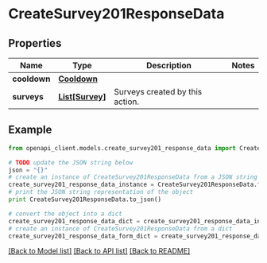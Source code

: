 # CreateSurvey201ResponseData


## Properties

Name | Type | Description | Notes
------------ | ------------- | ------------- | -------------
**cooldown** | [**Cooldown**](Cooldown.md) |  | 
**surveys** | [**List[Survey]**](Survey.md) | Surveys created by this action. | 

## Example

```python
from openapi_client.models.create_survey201_response_data import CreateSurvey201ResponseData

# TODO update the JSON string below
json = "{}"
# create an instance of CreateSurvey201ResponseData from a JSON string
create_survey201_response_data_instance = CreateSurvey201ResponseData.from_json(json)
# print the JSON string representation of the object
print CreateSurvey201ResponseData.to_json()

# convert the object into a dict
create_survey201_response_data_dict = create_survey201_response_data_instance.to_dict()
# create an instance of CreateSurvey201ResponseData from a dict
create_survey201_response_data_form_dict = create_survey201_response_data.from_dict(create_survey201_response_data_dict)
```
[[Back to Model list]](../README.md#documentation-for-models) [[Back to API list]](../README.md#documentation-for-api-endpoints) [[Back to README]](../README.md)


